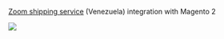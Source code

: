 [Zoom shipping service](https://instagram.com/zoom_enlinea) (Venezuela) integration with Magento 2

![](https://mage2.pro/uploads/default/original/2X/a/ad0a25d25cfb75853fe881a12b41bc421144f33f.png)